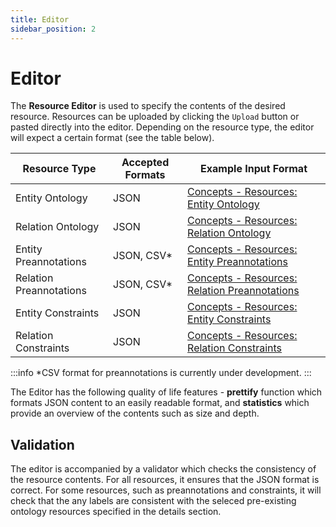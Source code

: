 ```yaml
---
title: Editor
sidebar_position: 2
---
```


# Editor

The **Resource Editor** is used to specify the contents of the desired resource. Resources can be uploaded by clicking the `Upload` button or pasted directly into the editor. Depending on the resource type, the editor will expect a certain format (see the table below).

| Resource Type           | Accepted Formats | Example Input Format                                                                                 |
| ----------------------- | ---------------- | ---------------------------------------------------------------------------------------------------- |
| Entity Ontology         | JSON             | [Concepts - Resources: Entity Ontology](../../../concepts/resources#entity-ontology)                 |
| Relation Ontology       | JSON             | [Concepts - Resources: Relation Ontology](../../../concepts/resources#relation-ontology)             |
| Entity Preannotations   | JSON, CSV\*      | [Concepts - Resources: Entity Preannotations](../../../concepts/resources#entity-preannotations)     |
| Relation Preannotations | JSON, CSV\*      | [Concepts - Resources: Relation Preannotations](../../../concepts/resources#relation-preannotations) |
| Entity Constraints      | JSON             | [Concepts - Resources: Entity Constraints](../../../concepts/resources#relation-constraints)         |
| Relation Constraints    | JSON             | [Concepts - Resources: Relation Constraints](../../../concepts/resources#relation-constraints)       |

:::info
\*CSV format for preannotations is currently under development.
:::

The Editor has the following quality of life features - **prettify** function which formats JSON content to an easily readable format, and **statistics** which provide an overview of the contents such as size and depth.

## Validation

The editor is accompanied by a validator which checks the consistency of the resource contents. For all resources, it ensures that the JSON format is correct. For some resources, such as preannotations and constraints, it will check that the any labels are consistent with the seleced pre-existing ontology resources specified in the details section.
